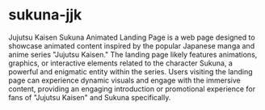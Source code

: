 # sukuna-jjk
Jujutsu Kaisen Sukuna Animated Landing Page is a web page designed to showcase animated content inspired by the popular Japanese manga and anime series "Jujutsu Kaisen." The landing page likely features animations, graphics, or interactive elements related to the character Sukuna, a powerful and enigmatic entity within the series. Users visiting the landing page can experience dynamic visuals and engage with the immersive content, providing an engaging introduction or promotional experience for fans of "Jujutsu Kaisen" and Sukuna specifically.
